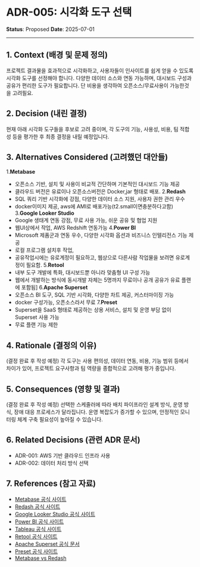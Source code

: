 # ADR-005: 시각화 도구 선택

**Status**: Proposed
**Date**: 2025-07-01

---

## 1. Context (배경 및 문제 정의)
프로젝트 결과물을 효과적으로 시각화하고, 사용자들이 인사이트를 쉽게 얻을 수 있도록 시각화 도구를 선정해야 합니다.
다양한 데이터 소스와 연동 가능하며, 대시보드 구성과 공유가 편리한 도구가 필요합니다.
단 비용을 생각하여 오픈소스/무료사용이 가능한것을 고려필요.

## 2. Decision (내린 결정)
현재 아래 시각화 도구들을 후보로 고려 중이며,
각 도구의 기능, 사용성, 비용, 팀 적합성 등을 평가한 후 최종 결정을 내릴 예정입니다.

## 3. Alternatives Considered (고려했던 대안들)
1.**Metabase**
  - 오픈소스 기반, 설치 및 사용이 비교적 간단하며 기본적인 대시보드 기능 제공
  - 클라우드 버전은 유료이나 오픈소스버전은 Docker,jar 형태로 배포.
2.**Redash**
  - SQL 쿼리 기반 시각화에 강점, 다양한 데이터 소스 지원, 사용자 권한 관리 우수
  - docker이미지 제공, aws에 AMI로 배포가능(t2.small이면충분하다고함)
3.**Google Looker Studio**
  - Google 생태계 연동 강점, 무료 사용 가능, 쉬운 공유 및 협업 지원
  - 웹UI상에서 작업, AWS Redshift 연동가능
4.**Power BI**
  - Microsoft 제품군과 연동 우수, 다양한 시각화 옵션과 비즈니스 인텔리전스 기능 제공
  - 로컬 프로그램 설치후 작업,
  - 공유작업시에는 유로계정이 필요하고, 웹상으로 다른사람 작업물을 보려면 유로계정이 필요함.
5.**Retool**
  - 내부 도구 개발에 특화, 대시보드뿐 아니라 맞춤형 UI 구성 가능
  - 웹에서 개발하는 방식에 동시개발 자체는 5명까지 무료이나 공개 공유가 유료 플랜에 포함됨]
6.**Apache Superset**
  - 오픈소스 BI 도구, SQL 기반 시각화, 다양한 차트 제공, 커스터마이징 가능
  - docker 구성가능, 오픈소스라서 무료
7.**Preset**
  - Superset을 SaaS 형태로 제공하는 상용 서비스, 설치 및 운영 부담 없이 Superset 사용 가능
  - 무료 플랜 기능 제한

## 4. Rationale (결정의 이유)
(결정 완료 후 작성 예정)
각 도구는 사용 편의성, 데이터 연동, 비용, 기능 범위 등에서 차이가 있어,
프로젝트 요구사항과 팀 역량을 종합적으로 고려해 평가 중입니다.

## 5. Consequences (영향 및 결과)
(결정 완료 후 작성 예정)
선택한 스케줄러에 따라 배치 파이프라인 설계 방식, 운영 방식, 장애 대응 프로세스가 달라집니다.
운영 복잡도가 증가할 수 있으며, 안정적인 모니터링 체계 구축 필요성이 높아질 수 있습니다.

## 6. Related Decisions (관련 ADR 문서)
- ADR-001: AWS 기반 클라우드 인프라 사용
- ADR-002: 데이터 처리 방식 선택

## 7. References (참고 자료)
- [Metabase 공식 사이트](https://www.metabase.com/)
- [Redash 공식 사이트](https://redash.io/)
- [Google Looker Studio 공식 사이트](https://lookerstudio.google.com/)
- [Power BI 공식 사이트](https://powerbi.microsoft.com/)
- [Tableau 공식 사이트](https://www.tableau.com/)
- [Retool 공식 사이트](https://retool.com/)
- [Apache Superset 공식 문서](https://superset.apache.org/docs/intro)
- [Preset 공식 사이트](https://preset.io/)
- [Metabase vs Redash](https://derran-mh.tistory.com/72)